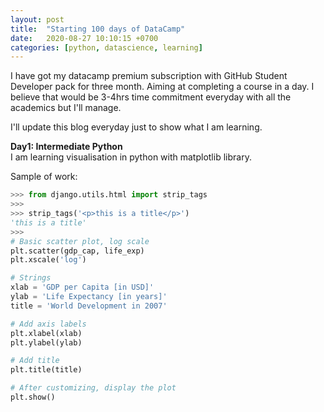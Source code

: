 ```yaml
---
layout: post
title:  "Starting 100 days of DataCamp"
date:   2020-08-27 10:10:15 +0700
categories: [python, datascience, learning]
---
```

I have got my datacamp premium subscription with GitHub Student Developer pack for three month. Aiming at completing a course in a day. I believe that would be 3-4hrs time commitment everyday with all the academics but I'll manage.

I'll update this blog everyday just to show what I am learning.

**Day1: Intermediate Python**<br>
I am learning visualisation in python with matplotlib library.

Sample of work:
```python
>>> from django.utils.html import strip_tags
>>>
>>> strip_tags('<p>this is a title</p>')
'this is a title'
>>>
# Basic scatter plot, log scale
plt.scatter(gdp_cap, life_exp)
plt.xscale('log')

# Strings
xlab = 'GDP per Capita [in USD]'
ylab = 'Life Expectancy [in years]'
title = 'World Development in 2007'

# Add axis labels
plt.xlabel(xlab)
plt.ylabel(ylab)

# Add title
plt.title(title)

# After customizing, display the plot
plt.show()
```

